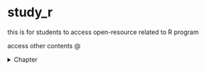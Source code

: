 # study_r
this is for students to access open-resource related to R program

access other contents @
<details>
<summary> Chapter </summary>
 <ul><li><a href="https://amaiesc.github.io/study_r/Chap1.html"> Getting to know R </a>
<li> TBC </li>
<li> TBC </li>
</details>
